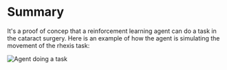 # Summary
It's a proof of concep that a reinforcement learning agent can do a task in the cataract surgery. Here is an example of how the agent is simulating the movement of the rhexis task:

![Agent doing a task](./env_video-view-1.gif.png)
